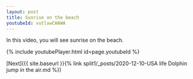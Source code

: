 ```yaml
---
layout: post
title: Sunrise on the beach
youtubeId: vutlxwCHAWA
---
```

 
In this video, you will see sunrise on the beach.
 
 
 


{% include youtubePlayer.html id=page.youtubeId %}
 
 
[Next]({{ site.baseurl }}{% link split1/_posts/2020-12-10-USA life Dolphin jump in the air.md %})
